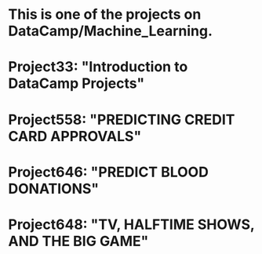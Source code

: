 This is one of the projects on DataCamp/Machine_Learning. 
======================================================================
Project33: "Introduction to DataCamp Projects"
======================================================================
Project558: "PREDICTING CREDIT CARD APPROVALS"
======================================================================
Project646: "PREDICT BLOOD DONATIONS"
======================================================================
Project648: "TV, HALFTIME SHOWS, AND THE BIG GAME"
======================================================================
